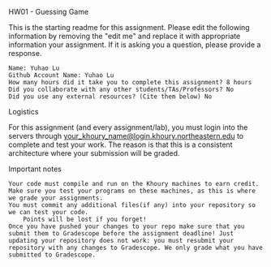 HW01 - Guessing Game

This is the starting readme for this assignment. Please edit the following information by removing the "edit me" and replace it with appropriate information your assignment. If it is asking you a question, please provide a response. 

    Name: Yuhao Lu
    Github Account Name: Yuhao Lu
    How many hours did it take you to complete this assignment? 8 hours
    Did you collaborate with any other students/TAs/Professors? No
    Did you use any external resources? (Cite them below) No


Logistics

For this assignment (and every assignment/lab), you must login into the servers through your_khoury_name@login.khoury.northeastern.edu to complete and test your work. The reason is that this is a consistent architecture where your submission will be graded.

Important notes

    Your code must compile and run on the Khoury machines to earn credit. Make sure you test your programs on these machines, as this is where we grade your assignments.
    You must commit any additional files(if any) into your repository so we can test your code.
        Points will be lost if you forget!
    Once you have pushed your changes to your repo make sure that you submit them to Gradescope before the assignment deadline! Just updating your repository does not work: you must resubmit your repository with any changes to Gradescope. We only grade what you have submitted to Gradescope. 

